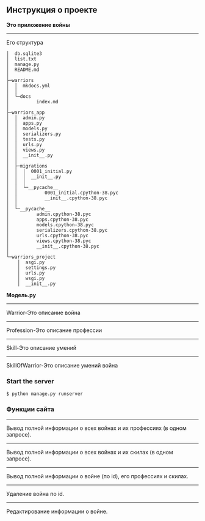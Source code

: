 ## Инструкция о проекте
**Это приложение войны**
***
Его структура
```
│  db.sqlite3
│  list.txt
│  manage.py
│  README.md
│  
├─warriors
│  │  mkdocs.yml
│  │  
│  └─docs
│          index.md
│          
├─warriors_app
│  │  admin.py
│  │  apps.py
│  │  models.py
│  │  serializers.py
│  │  tests.py
│  │  urls.py
│  │  views.py
│  │  __init__.py
│  │  
│  ├─migrations
│  │  │  0001_initial.py
│  │  │  __init__.py
│  │  │  
│  │  └─__pycache__
│  │          0001_initial.cpython-38.pyc
│  │          __init__.cpython-38.pyc
│  │          
│  └─__pycache__
│          admin.cpython-38.pyc
│          apps.cpython-38.pyc
│          models.cpython-38.pyc
│          serializers.cpython-38.pyc
│          urls.cpython-38.pyc
│          views.cpython-38.pyc
│          __init__.cpython-38.pyc
│          
└─warriors_project
    │  asgi.py
    │  settings.py
    │  urls.py
    │  wsgi.py
    │  __init__.py
```
**Модель.py**
***
Warrior-Это описание война
***
Profession-Это описание профессии
***
Skill-Это описание умений
***
SkillOfWarrior-Это описание умений война
### Start the server
```
$ python manage.py runserver
```
### Функции сайта
***
Вывод полной информации о всех войнах и их профессиях (в одном запросе).
***
Вывод полной информации о всех войнах и их скилах (в одном запросе).
***
Вывод полной информации о войне (по id), его профессиях и скилах.
***
Удаление война по id.
***
Редактирование информации о войне.
